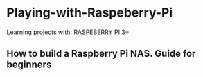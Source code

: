# Playing-with-Raspeberry-Pi

Learning projects with: RASPEBERRY PI 3+

## How to build a Raspberry Pi NAS. Guide for beginners

